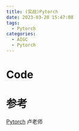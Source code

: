 ```yaml
---
title: (实战)Pytorch
date: 2023-03-28 15:47:08
tags:
  - Pytorch
categories: 
  - AIGC
  - Pytorch  
---
```


<p></p>
<!-- more -->



# Code

# 参考
[Pytorch](https://github.com/www6v/AIGC/tree/master/framework/pytorch)  卢老师
